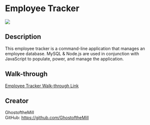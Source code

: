 # Employee Tracker

<img src="./assets/screenshot.jpg">

## Description

This employee tracker is a command-line application that manages an employee database. MySQL & Node.js are used in conjunction with JavaScript to populate, power, and manage the application.

## Walk-through

[Employee Tracker Walk-through Link](https://ghostofthemill.github.io/addguy-does-what/)

## Creator

GhostoftheMill
<br>
GitHub: https://github.com/GhostoftheMill